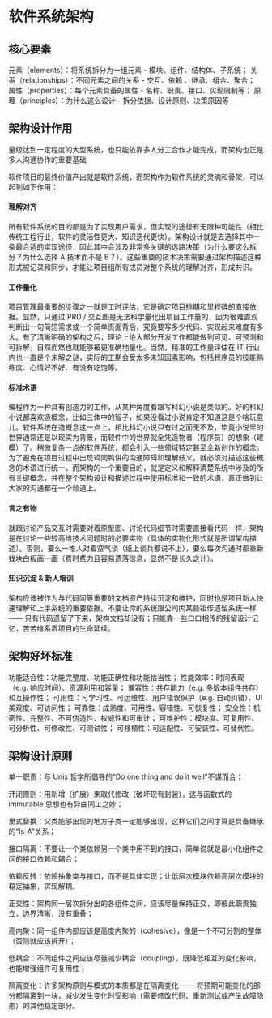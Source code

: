 # 软件系统架构

## 核心要素

元素（elements）：将系统拆分为一组元素 - 模块、组件、结构体、子系统；
关系（relationships）：不同元素之间的关系 - 交互、依赖 、继承、组合、聚合；
属性（properties）：每个元素具备的属性 - 名称、职责、接口、实现限制等；
原理（principles）：为什么这么设计 - 拆分依据、设计原则、决策原因等

## 架构设计作用

量级达到一定程度的大型系统，也只能依靠多人分工合作才能完成，而架构也正是多人沟通协作的重要基础

软件项目的最终价值产出就是软件系统，而架构作为软件系统的灵魂和骨架，可以起到如下作用：

#### 理解对齐

所有软件系统的目的都是为了实现用户需求，但实现的途径有无限种可能性（相比传统工程行业，软件的灵活性更大、知识迭代更快）。架构设计就是去选择其中一条最合适的实现途径，因此其中会涉及非常多关键的选路决策（为什么要这么拆分？为什么选择 A 技术而不是 B？）。这些重要的技术决策需要通过架构描述这种形式被记录和同步，才能让项目组所有成员对整个系统的理解对齐，形成共识。

#### 工作量化

项目管理最重要的步骤之一就是工时评估，它是确定项目排期和里程碑的直接依据。显然，只通过 PRD / 交互图是无法科学量化出项目工作量的，因为很难直观判断出一句简短需求或一个简单页面背后，究竟要写多少代码、实现起来难度有多大。有了清晰明确的架构之后，理论上绝大部分开发工作都能做到可见、可预测和可拆解，自然而然也就能够被更准确地量化。当然，精准的工作量评估在 IT 行业内也一直是个未解之谜，实际的工期会受太多未知因素影响，包括程序员的技能熟练度、心情好不好、有没有吃饱等。

#### 标准术语

编程作为一种具有创造力的工作，从某种角度看跟写科幻小说是类似的。好的科幻小说都喜欢造概念，比如三体中的智子，如果没看过小说肯定不知道这是个啥玩意儿。软件系统在造概念这一点上，相比科幻小说只有过之而无不及，毕竟小说里的世界通常还是以现实为背景，而软件中的世界就全凭造物者（程序员）的想象（建模）了。稍微复杂一点的软件系统，都会引入一些领域特定甚至全新创作的概念。为了避免在项目过程中出现鸡同鸭讲的沟通障碍和理解歧义，就必须对描述这些概念的术语进行统一。而架构的一个重要目的，就是定义和解释清楚系统中涉及的所有关键概念，并在整个架构设计和描述过程中使用标准和一致的术语，真正做到让大家的沟通都在一个频道上。

#### 言之有物

就跟讨论产品交互时需要对着原型图、讨论代码细节时需要直接看代码一样，架构是在讨论一些较高维技术问题时的必要实物（具体的实物化形式就是所谓架构描述）。否则，要么一堆人对着空气谈（纸上谈兵都说不上），要么每次沟通时都重新找块白板画一画（费时费力且容易遗落信息，显然不是长久之计）。

#### 知识沉淀 & 新人培训

架构应该被作为与代码同等重要的文档资产持续沉淀和维护，同时也是项目新人快速理解和上手系统的重要依据。不要让你的系统跟公司内某些祖传遗留系统一样 —— 只有代码遗留了下来，架构文档却没有；只能靠一些口口相传的残留设计记忆，苦苦维系着项目的生命延续。

## 架构好坏标准

功能适合性：功能完整度、功能正确性和功能恰当性；
性能效率：时间表现（e.g. 响应时间）、资源利用和容量；
兼容性：共存能力（e.g. 多版本组件共存）和互操作性；
可用性：可学习性、可运维性、用户错误保护（e.g. 自动纠错）、UI 美观度、可访问性；
可靠性：成熟度、可用性、容错性、可恢复性；
安全性：机密性、完整性、不可伪造性、权威性和可审计；
可维护性：模块度、可复用性、可分析性、可修改性、可测试性；
可移植性：可适配性、可安装性、可替代性。

## 架构设计原则

单一职责：与 Unix 哲学所倡导的“Do one thing and do it well”不谋而合；

开闭原则：用新增（扩展）来取代修改（破坏现有封装），这与函数式的 immutable 思想也有异曲同工之妙；

里式替换：父类能够出现的地方子类一定能够出现，这样它们之间才算是具备继承的“Is-A”关系；

接口隔离：不要让一个类依赖另一个类中用不到的接口，简单说就是最小化组件之间的接口依赖和耦合；

依赖反转：依赖抽象类与接口，而不是具体实现；让低层次模块依赖高层次模块的稳定抽象，实现解耦。

正交性：架构同一层次拆分出的各组件之间，应该尽量保持正交，即彼此职责独立，边界清晰，没有重叠；

高内聚：同一组件内部应该是高度内聚的（cohesive），像是一个不可分割的整体（否则就应该拆开）；

低耦合：不同组件之间应该尽量减少耦合（coupling），既降低相互的变化影响，也能增强组件可复用性；

隔离变化：许多架构原则与模式的本质都是在隔离变化 —— 将预期可能变化的部分都隔离到一块，减少发生变化时受影响（需要修改代码、重新测试或产生故障隐患）的其他稳定部分。
